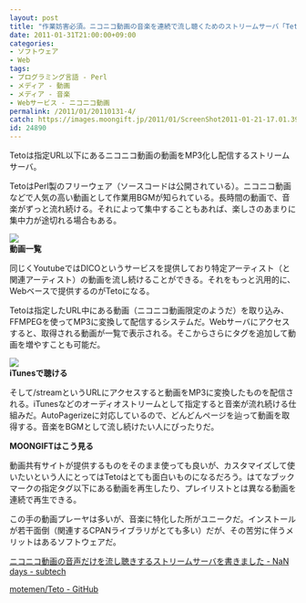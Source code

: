 ```yaml
---
layout: post
title: "作業妨害必須。ニコニコ動画の音楽を連続で流し聴くためのストリームサーバ「Teto」"
date: 2011-01-31T21:00:00+09:00
categories:
- ソフトウェア
- Web
tags: 
- プログラミング言語 - Perl
- メディア - 動画
- メディア - 音楽
- Webサービス - ニコニコ動画
permalink: /2011/01/20110131-4/
catch: https://images.moongift.jp/2011/01/ScreenShot2011-01-21-17.01.39_thumb.png
id: 24890
---
```

Tetoは指定URL以下にあるニコニコ動画の動画をMP3化し配信するストリームサーバ。

  

TetoはPerl製のフリーウェア（ソースコードは公開されている）。ニコニコ動画などで人気の高い動画として作業用BGMが知られている。長時間の動画で、音楽がずっと流れ続ける。それによって集中することもあれば、楽しさのあまりに集中力が途切れる場合もある。

  

![](https://images.moongift.jp/2011/01/ScreenShot2011-01-21-16.37.43_thumb.png)  
**動画一覧**

  

同じくYoutubeではDICOというサービスを提供しており特定アーティスト（と関連アーティスト）の動画を流し続けることができる。それをもっと汎用的に、Webベースで提供するのがTetoになる。

  
<!--more-->  

Tetoは指定したURL中にある動画（ニコニコ動画限定のようだ）を取り込み、FFMPEGを使ってMP3に変換して配信するシステムだ。Webサーバにアクセスすると、取得される動画が一覧で表示される。そこからさらにタグを追加して動画を増やすことも可能だ。

  

![](https://images.moongift.jp/2011/01/ScreenShot2011-01-21-17.01.39_thumb.png)  
**iTunesで聴ける**

  

そして/streamというURLにアクセスすると動画をMP3に変換したものを配信される。iTunesなどのオーディオストリームとして指定すると音楽が流れ続ける仕組みだ。AutoPagerizeに対応しているので、どんどんページを辿って動画を取得する。音楽をBGMとして流し続けたい人にぴったりだ。

  
  
  

**MOONGIFTはこう見る**

  

動画共有サイトが提供するものをそのまま使っても良いが、カスタマイズして使いたいという人にとってはTetoはとても面白いものになるだろう。はてなブックマークの指定タグ以下にある動画を再生したり、プレイリストとは異なる動画を連続で再生できる。

  

この手の動画プレーヤは多いが、音楽に特化した所がユニークだ。インストールが若干面倒（関連するCPANライブラリがとても多い）だが、その苦労に伴うメリットはあるソフトウェアだ。

  

[ニコニコ動画の音声だけを流し聴きするストリームサーバを書きました - NaN days - subtech](http://subtech.g.hatena.ne.jp/motemen/20101102/1288706549)

  

[motemen/Teto - GitHub](https://github.com/motemen/Teto)

